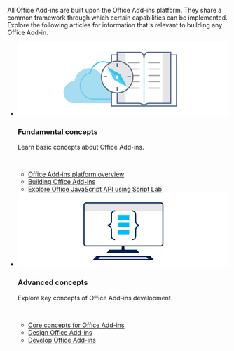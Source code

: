 <p>All Office Add-ins are built upon the Office Add-ins platform. They share a common framework through which certain capabilities can be implemented. Explore the following articles for information that's relevant to building any Office Add-in.</p>

<ul class="cardsK panelContent cols cols2">
    <li>
        <div class="cardSize">
            <div class="cardPadding">
                <div class="card">
                    <div class="cardImageOuter">
                        <div class="cardImage bgdAccent1">
                            <img src="../images/index-landing-page/developer-documentation.svg" alt="Office Add-ins concepts graphic" data-linktype="external" class="x-hidden-focus"/>
                        </div>
                    </div>
                    <div class="cardText">
                        <h3>Fundamental concepts</h3>
                        <p>Learn basic concepts about Office Add-ins.</p>
                        <br/>
                        <ul>
                            <li><a href="../overview/office-add-ins.md">Office Add-ins platform overview</a></li>
                            <li><a href="../overview/office-add-ins-fundamentals.md">Building Office Add-ins</a></li>
                            <li><a href="../overview/explore-with-script-lab.md">Explore Office JavaScript API using Script Lab</a></li>
                        </ul>
                    </div>
                </div>
            </div>
        </div>
    </li>
    <li>
        <div class="cardSize">
            <div class="cardPadding">
                <div class="card">
                    <div class="cardImageOuter">
                        <div class="cardImage bgdAccent1">
                            <img src="../images/index-landing-page/monitor-with-code.svg" alt="Office Add-ins development graphic" data-linktype="external" class="x-hidden-focus"/>
                        </div>
                    </div>
                    <div class="cardText">
                        <h3>Advanced concepts</h3>
                        <p>Explore key concepts of Office Add-ins development.</p>
                        <br/>
                        <ul>
                            <li><a href="../overview/core-concepts-office-add-ins.md">Core concepts for Office Add-ins</a></li>
                            <li><a href="../design/add-in-design.md">Design Office Add-ins</a></li>
                            <li><a href="../develop/develop-overview.md">Develop Office Add-ins</a></li>                            
                        </ul>
                    </div>
                </div>
            </div>
        </div>
    </li>
</ul>
